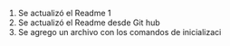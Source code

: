1. Se actualizó el Readme 1
2. Se actualizó el Readme desde Git hub
3. Se agrego un archivo con los comandos de inicializaci
